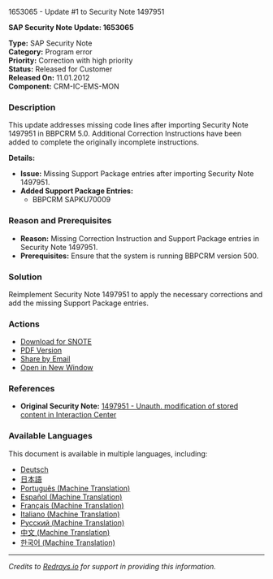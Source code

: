 1653065 - Update #1 to Security Note 1497951

**SAP Security Note Update: 1653065**

**Type:** SAP Security Note  
**Category:** Program error  
**Priority:** Correction with high priority  
**Status:** Released for Customer  
**Released On:** 11.01.2012  
**Component:** CRM-IC-EMS-MON

### Description
This update addresses missing code lines after importing Security Note 1497951 in BBPCRM 5.0. Additional Correction Instructions have been added to complete the originally incomplete instructions.

**Details:**
- **Issue:** Missing Support Package entries after importing Security Note 1497951.
- **Added Support Package Entries:**
  - BBPCRM SAPKU70009

### Reason and Prerequisites
- **Reason:** Missing Correction Instruction and Support Package entries in Security Note 1497951.
- **Prerequisites:** Ensure that the system is running BBPCRM version 500.

### Solution
Reimplement Security Note 1497951 to apply the necessary corrections and add the missing Support Package entries.

### Actions
- [Download for SNOTE](https://notesdownloads.sap.com/note/0040000017519462017)
- [PDF Version](https://userapps.support.sap.com/sap/support/sfm/notes/print/0001653065?language=en-US&token=C2AA31265746A57A20164353B3DE2397)
- [Share by Email](https://me.sap.com/notes/0001653065/SAP-Note/ShareByEmail)
- [Open in New Window](https://me.sap.com/notes/0001653065/OpenNewWindow)

### References
- **Original Security Note:** [1497951 - Unauth. modification of stored content in Interaction Center](https://me.sap.com/notes/0001497951)

### Available Languages
This document is available in multiple languages, including:
- [Deutsch](https://me.sap.com/notes/0001653065/D)
- [日本語](https://me.sap.com/notes/0001653065/J)
- [Português (Machine Translation)](https://me.sap.com/notes/0001653065/P)
- [Español (Machine Translation)](https://me.sap.com/notes/0001653065/S)
- [Français (Machine Translation)](https://me.sap.com/notes/0001653065/F)
- [Italiano (Machine Translation)](https://me.sap.com/notes/0001653065/I)
- [Русский (Machine Translation)](https://me.sap.com/notes/0001653065/R)
- [中文 (Machine Translation)](https://me.sap.com/notes/0001653065/1)
- [한국어 (Machine Translation)](https://me.sap.com/notes/0001653065/3)

---

*Credits to [Redrays.io](https://redrays.io) for support in providing this information.*